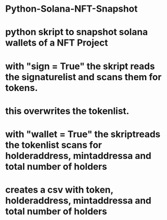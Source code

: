 # Python-Solana-NFT-Snapshot
# python skript to snapshot solana wallets of a NFT Project
# 
# with "sign = True" the skript reads the signaturelist and scans them for tokens.
# this overwrites the tokenlist.
# 
# with "wallet = True" the skriptreads the tokenlist scans for holderaddress, mintaddressa and total number of holders 
# creates a csv with token, holderaddress, mintaddressa and total number of holders
